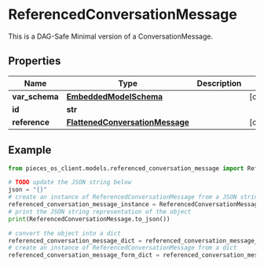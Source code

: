 # ReferencedConversationMessage

This is a DAG-Safe Minimal version of a ConversationMessage.

## Properties

Name | Type | Description | Notes
------------ | ------------- | ------------- | -------------
**var_schema** | [**EmbeddedModelSchema**](EmbeddedModelSchema) |  | [optional] 
**id** | **str** |  | 
**reference** | [**FlattenedConversationMessage**](FlattenedConversationMessage) |  | [optional] 

## Example

```python
from pieces_os_client.models.referenced_conversation_message import ReferencedConversationMessage

# TODO update the JSON string below
json = "{}"
# create an instance of ReferencedConversationMessage from a JSON string
referenced_conversation_message_instance = ReferencedConversationMessage.from_json(json)
# print the JSON string representation of the object
print(ReferencedConversationMessage.to_json())

# convert the object into a dict
referenced_conversation_message_dict = referenced_conversation_message_instance.to_dict()
# create an instance of ReferencedConversationMessage from a dict
referenced_conversation_message_form_dict = referenced_conversation_message.from_dict(referenced_conversation_message_dict)
```



